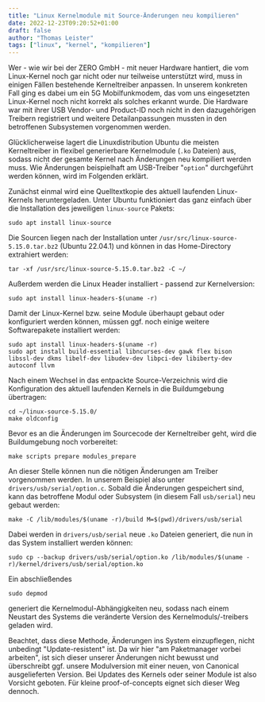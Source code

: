 ```yaml
---
title: "Linux Kernelmodule mit Source-Änderungen neu kompilieren"
date: 2022-12-23T09:20:52+01:00
draft: false
author: "Thomas Leister"
tags: ["linux", "kernel", "kompilieren"]
---
```


Wer - wie wir bei der ZERO GmbH - mit neuer Hardware hantiert, die vom Linux-Kernel noch gar nicht oder nur teilweise unterstützt wird, muss in einigen Fällen bestehende Kerneltreiber anpassen. In unserem konkreten Fall ging es dabei um ein 5G Mobilfunkmodem, das vom uns eingesetzten Linux-Kernel noch nicht korrekt als solches erkannt wurde. Die Hardware war mit ihrer USB Vendor- und Product-ID noch nicht in den dazugehörigen Treibern registriert und weitere Detailanpassungen mussten in den betroffenen Subsystemen vorgenommen werden.

Glücklicherweise lagert die Linuxdistribution Ubuntu die meisten Kerneltreiber in flexibel generierbare Kernelmodule (`.ko` Dateien) aus, sodass nicht der gesamte Kernel nach Änderungen neu kompiliert werden muss. Wie Änderungen beispielhaft am USB-Treiber "`option`" durchgeführt werden können, wird im Folgenden erklärt. 

<!--more-->

Zunächst einmal wird eine Quelltextkopie des aktuell laufenden Linux-Kernels heruntergeladen. Unter Ubuntu funktioniert das ganz einfach über die Installation des jeweiligen `linux-source` Pakets:
    
    sudo apt install linux-source

Die Sourcen liegen nach der Installation unter `/usr/src/linux-source-5.15.0.tar.bz2` (Ubuntu 22.04.1) und können in das Home-Directory extrahiert werden:

    tar -xf /usr/src/linux-source-5.15.0.tar.bz2 -C ~/

Außerdem werden die Linux Header installiert - passend zur Kernelversion:

    sudo apt install linux-headers-$(uname -r)

Damit der Linux-Kernel bzw. seine Module überhaupt gebaut oder konfiguriert werden können, müssen ggf. noch einige weitere Softwarepakete installiert werden:

    sudo apt install linux-headers-$(uname -r)
    sudo apt install build-essential libncurses-dev gawk flex bison libssl-dev dkms libelf-dev libudev-dev libpci-dev libiberty-dev autoconf llvm

Nach einem Wechsel in das entpackte Source-Verzeichnis wird die Konfiguration des aktuell laufenden Kernels in die Buildumgebung übertragen:

    cd ~/linux-source-5.15.0/
    make oldconfig

Bevor es an die Änderungen im Sourcecode der Kerneltreiber geht, wird die Buildumgebung noch vorbereitet:

    make scripts prepare modules_prepare

An dieser Stelle können nun die nötigen Änderungen am Treiber vorgenommen werden. In unserem Beispiel also unter `drivers/usb/serial/option.c`. Sobald die Änderungen gespeichert sind, kann das betroffene Modul oder Subsystem (in diesem Fall `usb/serial`) neu gebaut werden:

    make -C /lib/modules/$(uname -r)/build M=$(pwd)/drivers/usb/serial

Dabei werden in `drivers/usb/serial` neue `.ko` Dateien generiert, die nun in das System installiert werden können:

    sudo cp --backup drivers/usb/serial/option.ko /lib/modules/$(uname -r)/kernel/drivers/usb/serial/option.ko

Ein abschließendes

    sudo depmod

generiert die Kernelmodul-Abhängigkeiten neu, sodass nach einem Neustart des Systems die veränderte Version des Kernelmoduls/-treibers geladen wird.

Beachtet, dass diese Methode, Änderungen ins System einzupflegen, nicht unbedingt "Update-resistent" ist. Da wir hier "am Paketmanager vorbei arbeiten", ist sich dieser unserer Änderungen nicht bewusst und überschreibt ggf. unsere Modulversion mit einer neuen, von Canonical ausgelieferten Version. Bei Updates des Kernels oder seiner Module ist also Vorsicht geboten. Für kleine proof-of-concepts eignet sich dieser Weg dennoch. 